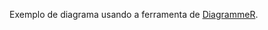 Exemplo de diagrama usando a ferramenta de [DiagrammeR](https://rich-iannone.github.io/DiagrammeR/).

